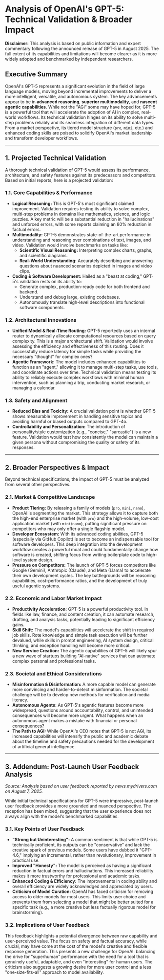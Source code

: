 # Analysis of OpenAI's GPT-5: Technical Validation & Broader Impact

**Disclaimer:** This analysis is based on public information and expert commentary following the announced release of GPT-5 in August 2025. The full extent of its capabilities and limitations will become clearer as it is more widely adopted and benchmarked by independent researchers.

## Executive Summary

OpenAI's GPT-5 represents a significant evolution in the field of large language models, moving beyond incremental improvements to deliver a more intelligent, versatile, and autonomous system. The key advancements appear to be in **advanced reasoning**, **superior multimodality**, and **nascent agentic capabilities**. While not the "AGI" some may have hoped for, GPT-5 is a powerful tool that will accelerate the adoption of AI in complex, real-world workflows. Its technical validation hinges on its ability to solve multi-step problems reliably and its seamless integration of different data types. From a market perspective, its tiered model structure (`pro`, `mini`, etc.) and enhanced coding skills are poised to solidify OpenAI's market leadership and transform developer workflows.

---

## 1. Projected Technical Validation

A thorough technical validation of GPT-5 would assess its performance, architecture, and safety features against its predecessors and competitors. Based on initial reports, here is a projected validation:

### 1.1. Core Capabilities & Performance

*   **Logical Reasoning:** This is GPT-5's most significant claimed improvement. Validation requires testing its ability to solve complex, multi-step problems in domains like mathematics, science, and logic puzzles. A key metric will be a substantial reduction in "hallucinations" and unforced errors, with some reports claiming an 80% reduction in factual errors.
*   **Multimodality:** GPT-5 demonstrates state-of-the-art performance in understanding and reasoning over combinations of text, images, and video. Validation would involve benchmarks on tasks like:
    *   **Scientific Visual Reasoning:** Interpreting complex charts, graphs, and scientific diagrams.
    *   **Real-World Understanding:** Accurately describing and answering questions about nuanced scenarios depicted in images and video clips.
*   **Coding & Software Development:** Hailed as a "beast at coding," GPT-5's validation rests on its ability to:
    *   Generate complex, production-ready code for both frontend and backend.
    *   Understand and debug large, existing codebases.
    *   Autonomously translate high-level descriptions into functional software components.

### 1.2. Architectural Innovations

*   **Unified Model & Real-Time Routing:** GPT-5 reportedly uses an internal router to dynamically allocate computational resources based on query complexity. This is a major architectural shift. Validation would involve assessing the efficiency and effectiveness of this routing. Does it successfully reduce latency for simple tasks while providing the necessary "thought" for complex ones?
*   **Agentic Framework:** The model includes enhanced capabilities to function as an "agent," allowing it to manage multi-step tasks, use tools, and coordinate actions over time. Technical validation means testing its ability to reliably execute complex workflows with minimal human intervention, such as planning a trip, conducting market research, or managing a calendar.

### 1.3. Safety and Alignment

*   **Reduced Bias and Toxicity:** A crucial validation point is whether GPT-5 shows measurable improvement in handling sensitive topics and avoiding harmful or biased outputs compared to GPT-4o.
*   **Controllability and Personalization:** The introduction of personality/style customization (e.g., "concise," "sarcastic") is a new feature. Validation would test how consistently the model can maintain a given persona without compromising the quality or safety of its responses.

---

## 2. Broader Perspectives & Impact

Beyond technical specifications, the impact of GPT-5 must be analyzed from several other perspectives.

### 2.1. Market & Competitive Landscape

*   **Product Tiering:** By releasing a family of models (`pro`, `mini`, `nano`), OpenAI is segmenting the market. This strategy allows it to capture both the high-end enterprise market (with `pro`) and the high-volume, low-cost application market (with `mini`/`nano`), putting significant pressure on competitors who may only offer a single flagship model.
*   **Developer Ecosystem:** With its advanced coding abilities, GPT-5 (especially via GitHub Copilot) is set to become an indispensable tool for software developers. This deep integration into the development workflow creates a powerful moat and could fundamentally change how software is created, shifting focus from writing boilerplate code to high-level system design.
*   **Pressure on Competitors:** The launch of GPT-5 forces competitors like Google (Gemini), Anthropic (Claude), and Meta (Llama) to accelerate their own development cycles. The key battlegrounds will be reasoning capabilities, cost-performance ratios, and the development of truly useful agentic systems.

### 2.2. Economic and Labor Market Impact

*   **Productivity Acceleration:** GPT-5 is a powerful productivity tool. In fields like law, finance, and content creation, it can automate research, drafting, and analysis tasks, potentially leading to significant efficiency gains.
*   **Skill Shift:** The model's capabilities will accelerate the shift in required job skills. Rote knowledge and simple task execution will be further devalued, while skills in prompt engineering, AI system design, critical thinking, and exception handling will become more critical.
*   **New Service Creation:** The agentic capabilities of GPT-5 will likely spur a new wave of startups building "AI-native" services that can automate complex personal and professional tasks.

### 2.3. Societal and Ethical Considerations

*   **Misinformation & Disinformation:** A more capable model can generate more convincing and harder-to-detect misinformation. The societal challenge will be to develop new methods for verification and media literacy.
*   **Autonomous Agents:** As GPT-5's agentic features become more widespread, questions around accountability, control, and unintended consequences will become more urgent. What happens when an autonomous agent makes a mistake with financial or personal consequences?
*   **The Path to AGI:** While OpenAI's CEO notes that GPT-5 is not AGI, its increased capabilities will intensify the public and academic debate about the timeline and safety precautions needed for the development of artificial general intelligence.

---

## 3. Addendum: Post-Launch User Feedback Analysis

*Source: Analysis based on user feedback reported by news.mydrivers.com on August 7, 2025.*

While initial technical specifications for GPT-5 were impressive, post-launch user feedback provides a more grounded and nuanced perspective. The reception has been mixed, suggesting that the user experience does not always align with the model's benchmarked capabilities.

### 3.1. Key Points of User Feedback

*   **"Strong but Uninteresting":** A common sentiment is that while GPT-5 is technically proficient, its outputs can be "conservative" and lack the creative spark of previous models. Some users have dubbed it "GPT-4.6," implying an incremental, rather than revolutionary, improvement in practical use.
*   **Improved "Honesty":** The model is perceived as having a significant reduction in factual errors and hallucinations. This increased reliability makes it more trustworthy for professional and academic tasks.
*   **Enhanced Coding & Efficiency:** The improvements in coding ability and overall efficiency are widely acknowledged and appreciated by users.
*   **Criticism of Model Curation:** OpenAI has faced criticism for removing access to older models for most users. This limits user choice and prevents them from selecting a model that might be better suited for a specific task (e.g., a more creative but less factually rigorous model for brainstorming).

### 3.2. Implications of User Feedback

This feedback highlights a potential divergence between raw capability and user-perceived value. The focus on safety and factual accuracy, while crucial, may have come at the cost of the model's creative and flexible response generation. This presents a new challenge for OpenAI: balancing the drive for "superhuman" performance with the need for a tool that is genuinely useful, adaptable, and even "interesting" for human users. The criticism also suggests a growing desire for more user control and a less "one-size-fits-all" approach to model availability.